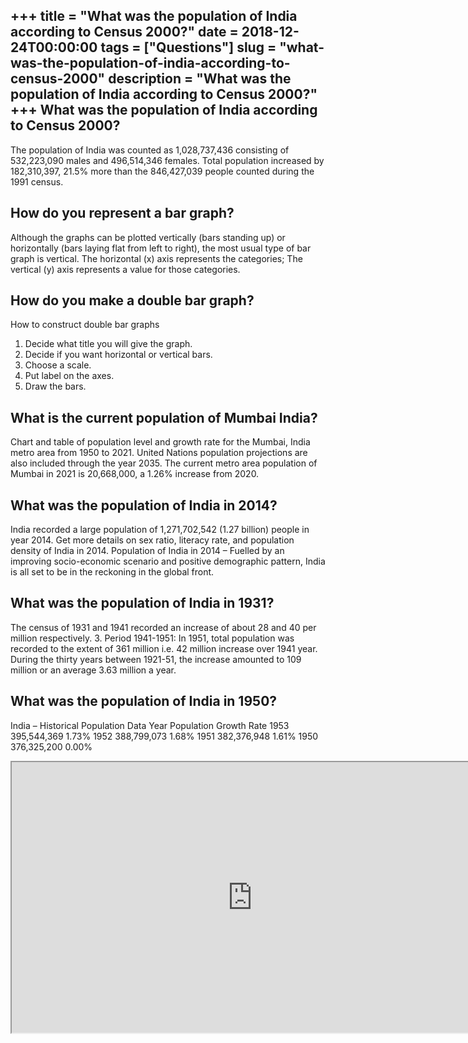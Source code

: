 +++
title = "What was the population of India according to Census 2000?"
date = 2018-12-24T00:00:00
tags = ["Questions"]
slug = "what-was-the-population-of-india-according-to-census-2000"
description = "What was the population of India according to Census 2000?"
+++
What was the population of India according to Census 2000?
----------------------------------------------------------

The population of India was counted as 1,028,737,436 consisting of 532,223,090 males and 496,514,346 females. Total population increased by 182,310,397, 21.5% more than the 846,427,039 people counted during the 1991 census.

How do you represent a bar graph?
---------------------------------

Although the graphs can be plotted vertically (bars standing up) or horizontally (bars laying flat from left to right), the most usual type of bar graph is vertical. The horizontal (x) axis represents the categories; The vertical (y) axis represents a value for those categories.

How do you make a double bar graph?
-----------------------------------

How to construct double bar graphs

1. Decide what title you will give the graph.
2. Decide if you want horizontal or vertical bars.
3. Choose a scale.
4. Put label on the axes.
5. Draw the bars.

What is the current population of Mumbai India?
-----------------------------------------------

Chart and table of population level and growth rate for the Mumbai, India metro area from 1950 to 2021. United Nations population projections are also included through the year 2035. The current metro area population of Mumbai in 2021 is 20,668,000, a 1.26% increase from 2020.

What was the population of India in 2014?
-----------------------------------------

India recorded a large population of 1,271,702,542 (1.27 billion) people in year 2014. Get more details on sex ratio, literacy rate, and population density of India in 2014. Population of India in 2014 – Fuelled by an improving socio-economic scenario and positive demographic pattern, India is all set to be in the reckoning in the global front.

What was the population of India in 1931?
-----------------------------------------

The census of 1931 and 1941 recorded an increase of about 28 and 40 per million respectively. 3. Period 1941-1951: In 1951, total population was recorded to the extent of 361 million i.e. 42 million increase over 1941 year. During the thirty years between 1921-51, the increase amounted to 109 million or an average 3.63 million a year.

What was the population of India in 1950?
-----------------------------------------

India – Historical Population Data Year Population Growth Rate 1953 395,544,369 1.73% 1952 388,799,073 1.68% 1951 382,376,948 1.61% 1950 376,325,200 0.00%

<iframe allow="accelerometer; autoplay; clipboard-write; encrypted-media; gyroscope; picture-in-picture" allowfullscreen="" class="__youtube_prefs__  epyt-is-override  no-lazyload" data-no-lazy="1" data-origheight="433" data-origwidth="770" data-skipgform_ajax_framebjll="" height="433" id="_ytid_90230" loading="lazy" src="https://www.youtube.com/embed/ihnUg0_eS8Q?enablejsapi=1&autoplay=0&cc_load_policy=0&cc_lang_pref=&iv_load_policy=1&loop=0&modestbranding=0&rel=1&fs=1&playsinline=0&autohide=2&theme=dark&color=red&controls=1&" title="YouTube player" width="770"></iframe>